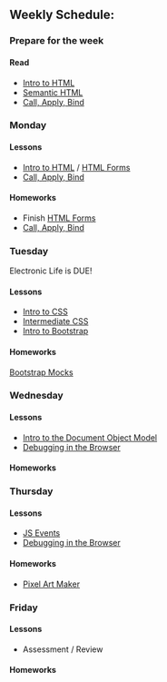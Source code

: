 ## Weekly Schedule:

### Prepare for the week

#### Read
* [Intro to HTML](https://workbook.galvanize.com/cohorts/67/articles/2581)
* [Semantic HTML](https://workbook.galvanize.com/cohorts/67/articles/2581)
* [Call, Apply, Bind](https://workbook.galvanize.com/cohorts/67/articles/2623)

### Monday

#### Lessons
* [Intro to HTML](https://workbook.galvanize.com/cohorts/67/articles/2581) / [HTML Forms](https://workbook.galvanize.com/cohorts/67/articles/2585)
* [Call, Apply, Bind](https://workbook.galvanize.com/cohorts/67/articles/2623)

#### Homeworks
* Finish [HTML Forms](https://github.com/gSchool/html-forms)
* [Call, Apply, Bind](https://github.com/gSchool/cab_closure_exercises)

### Tuesday

Electronic Life is DUE!

#### Lessons
* [Intro to CSS](https://workbook.galvanize.com/cohorts/67/articles/2588)
* [Intermediate CSS](https://workbook.galvanize.com/cohorts/67/articles/2589)
* [Intro to Bootstrap](https://workbook.galvanize.com/cohorts/67/articles/2593)


#### Homeworks
[Bootstrap Mocks](https://github.com/gSchool/bootstrap_mocks_assignment)

### Wednesday

#### Lessons
* [Intro to the Document Object Model](https://workbook.galvanize.com/cohorts/67/articles/2610)
* [Debugging in the Browser](https://workbook.galvanize.com/cohorts/67/articles/2606)

#### Homeworks


### Thursday

#### Lessons
* [JS Events](https://workbook.galvanize.com/cohorts/67/articles/2612)
* [Debugging in the Browser](https://workbook.galvanize.com/cohorts/67/articles/2606)

#### Homeworks
* [Pixel Art Maker](https://github.com/gSchool/pixel-art-maker)

### Friday

#### Lessons
* Assessment / Review

#### Homeworks
